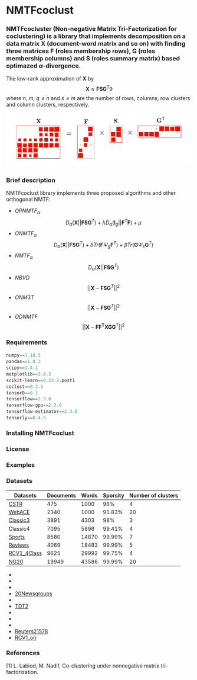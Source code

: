 # **NMTFcoclust**  
### **NMTFcocluster** (Non-negative Matrix Tri-Factorization for coclustering) is a library that implements decomposition on a data matrix $\mathbf{X}$ (document-word matrix and so on) with finding three  matrices $\mathbf{F}$ (roles membership rows), $\mathbf{G}$ (roles membership columns) and $\mathbf{S}$ (roles summary matrix) based optimazed $\alpha$-divergence.

 The low-rank approximation of $\mathbf{X}$ by
     $$\mathbf{X} \approx \mathbf{FSG}^{T}9 $$
where $n$, $m$, $g\leqslant n$ and $s\leqslant m$ are the number of rows, columns, row clusters and column clusters, respectively.


![NMTF](https://github.com/Saeidhoseinipour/NMTFcoclust/blob/master/Doc/Image/nmtf3.png?raw=true)

### Brief description 
NMTFcoclust library implements three proposed algorithms and other orthogonal NMTF:
- $OPNMTF_{\alpha}$ 
  $$D_{\alpha}(\mathbf{X}||\mathbf{FSG}^{T})+ 
      \lambda D_{\alpha}(\mathbf{I}_{g}||\mathbf{F}^{T}\mathbf{F})+\mu $$  
- $ONMTF_{\alpha}$
   $$D_{\alpha}(\mathbf{X}||\mathbf{FSG}^{T})+ \delta Tr(\mathbf{F}\Psi_{g}\mathbf{F}^{T}) +	\beta Tr(\mathbf{G} \Psi_{s}\mathbf{G}^{T})$$
- $NMTF_{\alpha}$
 $$D_{\alpha}(\mathbf{X}||\mathbf{FSG}^{T})$$ 
- $NBVD$
 $$||\mathbf{X}-\mathbf{FSG}^{T}||^{2}$$
- $ONM3T$
 $$||\mathbf{X}-\mathbf{FSG}^{T}||^{2}$$
- $ODNMTF$
 $$||\mathbf{X}-\mathbf{FF^{T}XGG}^{T}||^{2}$$

### Requirements
```python
numpy==1.18.3
pandas==1.0.3
scipy==1.4.1
matplotlib==3.0.3
scikit-learn==0.22.2.post1
coclust==0.2.1
tensorD==0.1
tensorflow==2.3.0
tensorflow-gpu==2.3.0
tensorflow-estimator==2.3.0
tensorly==0.4.5
```
### Installing NMTFcoclust

### License

### Examples

### Datasets

| Datasets | Documents | Words | Sporsity | Number of clusters |
| -- | ----------- | -- | -- | -- |
| [CSTR](https://github.com/Saeidhoseinipour/NMTFcoclust/blob/master/Datasets/cstr.mat) | 475 | 1000 | 96% | 4 |
| [WebACE](https://github.com/Saeidhoseinipour/NMTFcoclust/blob/master/Datasets/WebACE..mat) |2340  |1000  | 91.83% |20  |  |
| [Classic3](https://github.com/Saeidhoseinipour/NMTFcoclust/blob/master/Datasets/classic3.mat) |3891  |4303  |98%  |3  |  |
| Classic4 |7095  |5896  | 99.41% |4  |  |
| [Sports](https://github.com/Saeidhoseinipour/NMTFcoclust/blob/master/Datasets/sports..mat) |8580  |14870  | 99.99% |7  |  |
| [Reviews](https://github.com/Saeidhoseinipour/NMTFcoclust/blob/master/Datasets/reviews..mat) |4069  |18483  | 99.99% |5  |  |
| [RCV1_4Class](https://github.com/Saeidhoseinipour/NMTFcoclust/blob/master/Datasets/RCV1_4Class.mat) |9625  |29992  | 99.75% |4  |  |
| [NG20](https://github.com/Saeidhoseinipour/NMTFcoclust/blob/master/Datasets/NG20..mat) |19949  | 43586 | 99.99% |20  |  |


- 
- 
- 
- [20Newsgroups](https://github.com/Saeidhoseinipour/NMTFcoclust/blob/master/Datasets/20Newsgroups.mat)
- 
- [TDT2](https://github.com/Saeidhoseinipour/NMTFcoclust/blob/master/Datasets/TDT2..mat)
- 
- 
- 
- [Reuters21578](https://github.com/Saeidhoseinipour/NMTFcoclust/blob/master/Datasets/Reuters21578..mat)
- [RCV1_ori](https://github.com/Saeidhoseinipour/NMTFcoclust/blob/master/Datasets/RCV1_ori..mat)


### References

[1] L. Labiod, M. Nadif, Co-clustering under nonnegative matrix tri-factorization.
